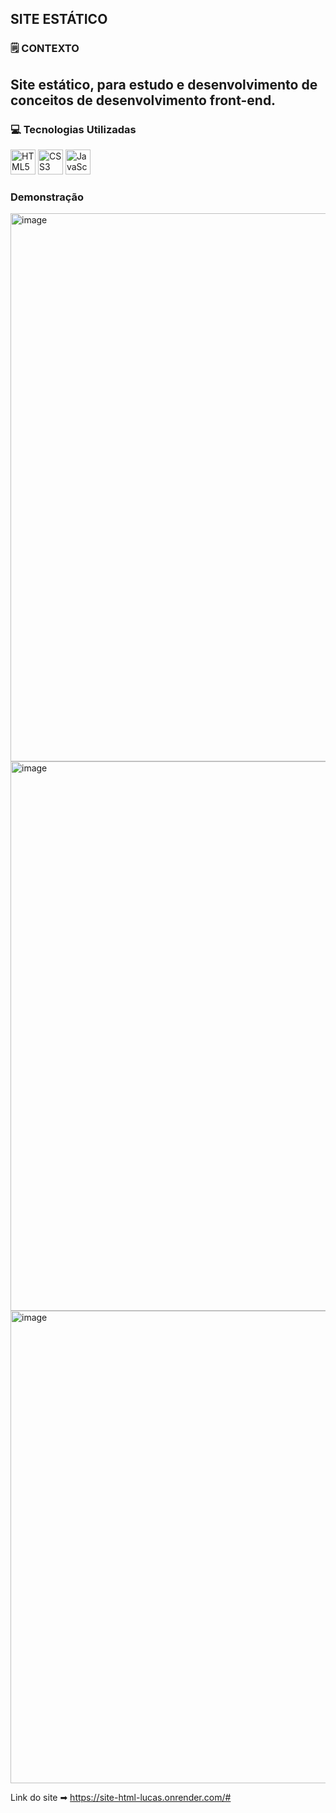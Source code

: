 SITE ESTÁTICO
---
### 🗒 CONTEXTO
Site estático, para estudo e desenvolvimento de conceitos de desenvolvimento front-end.
---
### 💻 Tecnologias Utilizadas
<p align='left'>
  <img src="https://cdn.jsdelivr.net/gh/devicons/devicon/icons/html5/html5-original.svg" alt="HTML5" width="40" height="40"/>
  <img src="https://cdn.jsdelivr.net/gh/devicons/devicon/icons/css3/css3-original.svg" alt="CSS3" width="40" height="40"/>
  <img src="https://cdn.jsdelivr.net/gh/devicons/devicon/icons/javascript/javascript-original.svg" alt="JavaScript" width="40" height="40"/>
</p>  

### Demonstração
<img width="1901" height="877" alt="image" src="https://github.com/user-attachments/assets/f5116115-5ab4-4351-9784-d0ceab1bca6b" />
<img width="1899" height="879" alt="image" src="https://github.com/user-attachments/assets/e291c403-3a1f-4c85-b0f9-22dd4596b9aa" />
<img width="1899" height="756" alt="image" src="https://github.com/user-attachments/assets/75a9f3c8-f131-4a02-a692-6ea95ad5c0c1" />

Link do site ➡ https://site-html-lucas.onrender.com/#





